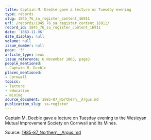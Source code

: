 ```yaml
---
title: Captain M. Deeble gave a lecture on Tuesday evening
type: records
slug: 1845_76_sa_register_content_16911
url: /records/1845_76_sa_register_content_16911/
record_id: 1845_76_sa_register_content_16911
date: '1863-11-06'
date_display: null
volume: null
issue_number: null
page: '3'
article_type: news
issue_reference: 6 November 1863, page3
people_mentioned:
- Captain M. Deeble
places_mentioned:
- Cornwall
topics:
- lecture
- education
- mining
source_document: 1985-87_Northern__Argus.md
publication_slug: sa-register
---
```


Captain M. Deeble gave a lecture on Tuesday evening to the Wesleyan Mutual Improvement Society on Cornwall and Its Mines.

Source: [1985-87_Northern__Argus.md](/downloads/markdown/1985-87_Northern__Argus.md)
